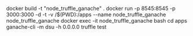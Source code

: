 docker build -t "node_truffle_ganache" .
docker run -p 8545:8545 -p 3000:3000 -d -t -v /$(PWD):/apps --name node_truffle_ganache node_truffle_ganache
docker exec -it node_truffle_ganache bash
cd apps
ganache-cli -m dsu -h 0.0.0.0
truffle test
